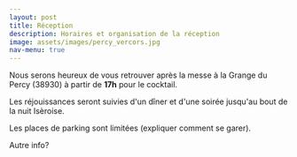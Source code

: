 ```yaml
---
layout: post
title: Réception
description: Horaires et organisation de la réception
image: assets/images/percy_vercors.jpg
nav-menu: true
---
```


<p>
Nous serons heureux de vous retrouver après la messe à la Grange du Percy (38930) à partir de <b>17h</b> pour le cocktail.

Les réjouissances seront suivies d'un dîner et d'une soirée jusqu'au bout de la nuit Isèroise.

Les places de parking sont limitées (expliquer comment se garer).

Autre info?</p>
